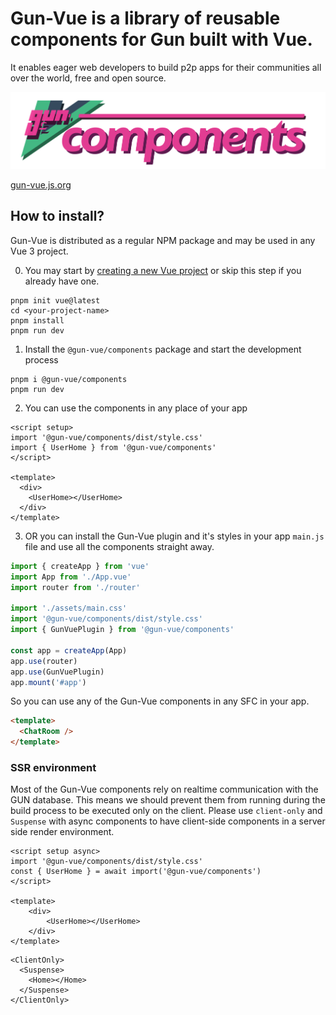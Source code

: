 # Gun-Vue is a library of reusable components for Gun built with Vue.

It enables eager web developers to build p2p apps for their communities all over the world, free and open source.

![@gun-vue logo](https://raw.githubusercontent.com/DeFUCC/gun-vue/master/docs/public/media/svg/components.svg)

[gun-vue.js.org](https://gun-vue.js.org)


## How to install?

Gun-Vue is distributed as a regular NPM package and may be used in any Vue 3 project. 

0. You may start by [creating a new Vue project](https://vuejs.org/guide/quick-start.html) or skip this step if you already have one.

  ```shell
  pnpm init vue@latest
  cd <your-project-name>
  pnpm install
  pnpm run dev
  ```

1. Install the `@gun-vue/components` package and start the development process

  ```shell
  pnpm i @gun-vue/components
  pnpm run dev
  ```

2. You can use the components in any place of your app
  
  ```vue
  <script setup>
  import '@gun-vue/components/dist/style.css'
  import { UserHome } from '@gun-vue/components'
  </script>

  <template>
    <div>
      <UserHome></UserHome>
    </div>
  </template>
  ```

3. OR you can install the Gun-Vue plugin and it's styles in your app `main.js` file and use all the components straight away.

  ```js main.js
  import { createApp } from 'vue'
  import App from './App.vue'
  import router from './router'

  import './assets/main.css'
  import '@gun-vue/components/dist/style.css'
  import { GunVuePlugin } from '@gun-vue/components'

  const app = createApp(App)
  app.use(router)
  app.use(GunVuePlugin)
  app.mount('#app')

  ```

  So you can use any of the Gun-Vue components in any SFC in your app.

  ```html
  <template>
    <ChatRoom />
  </template>
  ```

### SSR environment

Most of the Gun-Vue components rely on realtime communication with the GUN database. This means we should prevent them from running during the build process to be executed only on the client. Please use `client-only` and `Suspense` with async components to have client-side components in a server side render environment.

```vue Home.vue
<script setup async>
import '@gun-vue/components/dist/style.css'
const { UserHome } = await import('@gun-vue/components')
</script>

<template>
	<div>
		<UserHome></UserHome>
	</div>
</template>
```

```vue Index.vue
<ClientOnly>
  <Suspense>
    <Home></Home>
  </Suspense>
</ClientOnly>
```